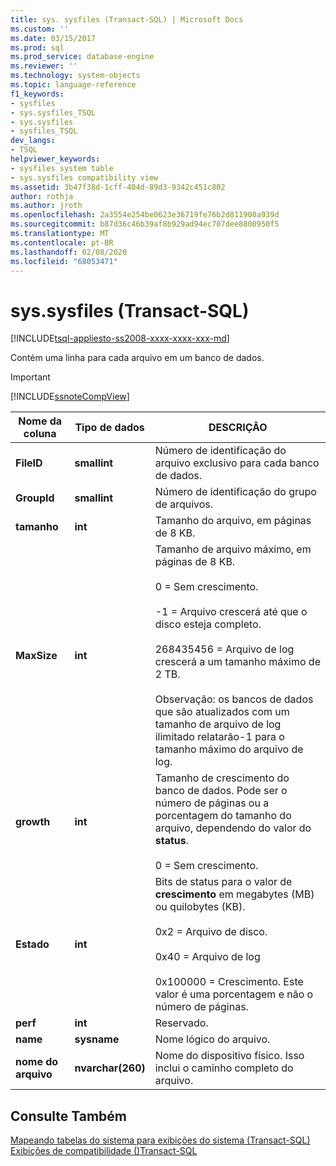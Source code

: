 ```yaml
---
title: sys. sysfiles (Transact-SQL) | Microsoft Docs
ms.custom: ''
ms.date: 03/15/2017
ms.prod: sql
ms.prod_service: database-engine
ms.reviewer: ''
ms.technology: system-objects
ms.topic: language-reference
f1_keywords:
- sysfiles
- sys.sysfiles_TSQL
- sys.sysfiles
- sysfiles_TSQL
dev_langs:
- TSQL
helpviewer_keywords:
- sysfiles system table
- sys.sysfiles compatibility view
ms.assetid: 3b47f38d-1cff-404d-89d3-9342c451c802
author: rothja
ms.author: jroth
ms.openlocfilehash: 2a3554e254be0623e36719fe76b2d811908a939d
ms.sourcegitcommit: b87d36c46b39af8b929ad94ec707dee8800950f5
ms.translationtype: MT
ms.contentlocale: pt-BR
ms.lasthandoff: 02/08/2020
ms.locfileid: "68053471"
---
```

# <a name="syssysfiles-transact-sql"></a>sys.sysfiles (Transact-SQL)
[!INCLUDE[tsql-appliesto-ss2008-xxxx-xxxx-xxx-md](../../includes/tsql-appliesto-ss2008-xxxx-xxxx-xxx-md.md)]

  Contém uma linha para cada arquivo em um banco de dados.  
  
> [!IMPORTANT]  
>  [!INCLUDE[ssnoteCompView](../../includes/ssnotecompview-md.md)]  
  
|Nome da coluna|Tipo de dados|DESCRIÇÃO|  
|-----------------|---------------|-----------------|  
|**FileID**|**smallint**|Número de identificação do arquivo exclusivo para cada banco de dados.|  
|**GroupId**|**smallint**|Número de identificação do grupo de arquivos.|  
|**tamanho**|**int**|Tamanho do arquivo, em páginas de 8 KB.|  
|**MaxSize**|**int**|Tamanho de arquivo máximo, em páginas de 8 KB.<br /><br /> 0 = Sem crescimento.<br /><br /> -1 = Arquivo crescerá até que o disco esteja completo.<br /><br /> 268435456 = Arquivo de log crescerá a um tamanho máximo de 2 TB.<br /><br /> Observação: os bancos de dados que são atualizados com um tamanho de arquivo de log ilimitado relatarão-1 para o tamanho máximo do arquivo de log.|  
|**growth**|**int**|Tamanho de crescimento do banco de dados. Pode ser o número de páginas ou a porcentagem do tamanho do arquivo, dependendo do valor do **status**.<br /><br /> 0 = Sem crescimento.|  
|**Estado**|**int**|Bits de status para o valor de **crescimento** em megabytes (MB) ou quilobytes (KB).<br /><br /> 0x2 = Arquivo de disco.<br /><br /> 0x40 = Arquivo de log<br /><br /> 0x100000 = Crescimento. Este valor é uma porcentagem e não o número de páginas.|  
|**perf**|**int**|Reservado.|  
|**name**|**sysname**|Nome lógico do arquivo.|  
|**nome do arquivo**|**nvarchar(260)**|Nome do dispositivo físico. Isso inclui o caminho completo do arquivo.|  
  
## <a name="see-also"></a>Consulte Também  
 [Mapeando tabelas do sistema para exibições do sistema &#40;Transact-SQL&#41;](../../relational-databases/system-tables/mapping-system-tables-to-system-views-transact-sql.md)   
 [Exibições de compatibilidade &#40;&#41;Transact-SQL](~/relational-databases/system-compatibility-views/system-compatibility-views-transact-sql.md)  
  
  
